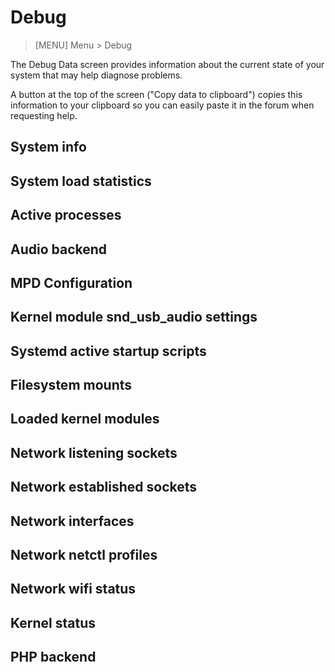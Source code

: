 # Debug

> [MENU] Menu > Debug

The Debug Data screen provides information about the current state of your system that may help diagnose problems.

A button at the top of the screen ("Copy data to clipboard") copies this information to your clipboard so you can easily paste it in the forum when requesting help.

## System info

## System load statistics

## Active processes

## Audio backend

## MPD Configuration

## Kernel module snd_usb_audio settings

## Systemd active startup scripts

## Filesystem mounts

## Loaded kernel modules

## Network listening sockets

## Network established sockets

## Network interfaces

## Network netctl profiles

## Network wifi status

## Kernel status

## PHP backend
